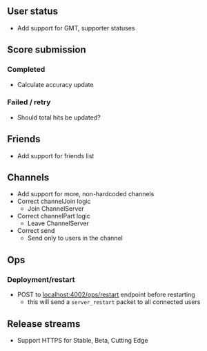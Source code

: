 
## User status

- Add support for GMT, supporter statuses

## Score submission

### Completed
- Calculate accuracy update

### Failed / retry
- Should total hits be updated?

## Friends

- Add support for friends list

## Channels

- Add support for more, non-hardcoded channels
- Correct channelJoin logic
  - Join ChannelServer
- Correct channelPart logic
  - Leave ChannelServer
- Correct send
  - Send only to users in the channel

## Ops

### Deployment/restart

- POST to [localhost:4002/ops/restart](localhost:4002/ops/restart) endpoint before restarting
  - this will send a `server_restart` packet to all connected users

## Release streams

- Support HTTPS for Stable, Beta, Cutting Edge
